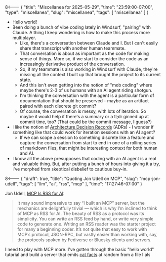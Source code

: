 8<--- { "title": "Miscellanea for 2025-05-29", "time": "23:59:00-07:00", "type": "miscellanea", "slug": "miscellanea", "tags": [ "miscellanea" ] }

- Hello world!
- Been doing a bunch of vibe coding lately in Windsurf, "pairing" with Claude. A thing I keep wondering is how to make this process more multiplayer.
	- Like, there's a conversation between Claude and I. But I can't easily share that transcript with another human teammate.
	- That conversation is about as important as the code for making sense of things. More so, if we start to consider the code as an increasingly derivative product of the conversation.
	- So, if my teammate is also working in Windsurf with Claude, they're missing all the context I built up that brought the project to its current state.
	- And this isn't even getting into the notion of "mob coding" where maybe there's 2-3 of us humans with an AI agent riding shotgun.
	- I'm thinking the conversation with the agent is a particular form of documentation that should be preserved - maybe as an artifact paired with each discrete git commit?
	- Of course, the conversation is messy, with lots of iteration. So maybe it would help if there's a summary or a tl;dr ginned up at commit time, too? (That could be the commit message, I guess?)
- I like the notion of [Architecture Decision Records](https://github.com/joelparkerhenderson/architecture-decision-record) (ADRs) - I wonder if something like that could work for iteration sessions with an AI agent? 
	- If we can scope a session to something discrete like a feature and capture the conversation from start to end in one of a rolling series of markdown files, that might be interesting context for both human and AI.
- I know all the above presupposes that coding with an AI agent is a real and valuable thing. But, after putting a bunch of hours into giving it a try, I've morphed from skeptical disbelief to cautious buy-in.

8<--- { "draft": true, "title": "Quoting Jon Udell on MCP", "slug": "mcp-jon-udell", "tags": [ "llm", "ai", "rss", "mcp" ], "time": "17:27:46-07:00" }

Jon Udell, [MCP Is RSS for AI](https://thenewstack.io/mcp-is-rss-for-ai-more-use-cases-for-model-context-protocol/):

> It may sound impressive to say “I built an MCP” server, but the mechanics are delightfully trivial — which is why I’m inclined to think of MCP as RSS for AI. The beauty of RSS as a protocol was its simplicity. You can write an RSS feed by hand, or write very simple code to generate one. Writing an RSS reader was the starter project for many a beginning coder. It’s not quite that easy to work with MCP’s protocol, JSON-RPC, but vastly easier than working with, say, the protocols spoken by Fediverse or Bluesky clients and servers.

I need to play with MCP more. I've gotten through the basic "hello world" tutorial and build a server that emits [cat facts](https://github.com/lmorchard/botpub/blob/master/bots/CatFacts/cat-facts.txt) at random from a file I als